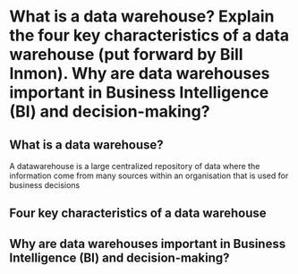 # What is a data warehouse? Explain the four key characteristics of a data warehouse (put forward by Bill Inmon). Why are data warehouses important in Business Intelligence (BI) and decision-making?

## What is a data warehouse?

A datawarehouse is a large centralized repository of data where the information come from many sources within an organisation that is used for business decisions

## Four key characteristics of a data warehouse



## Why are data warehouses important in Business Intelligence (BI) and decision-making?